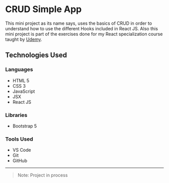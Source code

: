 # CRUD Simple App

This mini project as its name says, uses the basics of CRUD in order to understand how to use the different Hooks included in React JS. Also this mini project is part of the exercises done for my React specialization course taught by [Udemy](https://www.udemy.com/course/curso-react-js).

## Technologies Used

### Languages
- HTML 5
- CSS 3
- JavaScript
- JSX
- React JS

### Libraries
- Bootstrap 5

### Tools Used
- VS Code
- Git
- GitHub
---
> Note: Project in process
